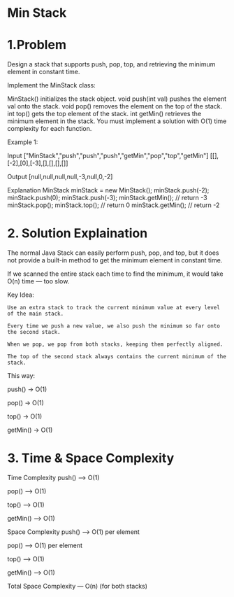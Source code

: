 # Min Stack
# 1.Problem 
Design a stack that supports push, pop, top, and retrieving the minimum element in constant time.

Implement the MinStack class:

MinStack() initializes the stack object.
void push(int val) pushes the element val onto the stack.
void pop() removes the element on the top of the stack.
int top() gets the top element of the stack.
int getMin() retrieves the minimum element in the stack.
You must implement a solution with O(1) time complexity for each function.

 

Example 1:

Input
["MinStack","push","push","push","getMin","pop","top","getMin"]
[[],[-2],[0],[-3],[],[],[],[]]

Output
[null,null,null,null,-3,null,0,-2]

Explanation
MinStack minStack = new MinStack();
minStack.push(-2);
minStack.push(0);
minStack.push(-3);
minStack.getMin(); // return -3
minStack.pop();
minStack.top();    // return 0
minStack.getMin(); // return -2


# 2. Solution Explaination
The normal Java Stack can easily perform push, pop, and top,
but it does not provide a built-in method to get the minimum element in constant time.

If we scanned the entire stack each time to find the minimum, it would take O(n) time — too slow.

Key Idea:

    Use an extra stack to track the current minimum value at every level of the main stack.

    Every time we push a new value, we also push the minimum so far onto the second stack.

    When we pop, we pop from both stacks, keeping them perfectly aligned.

    The top of the second stack always contains the current minimum of the stack.

This way:

push() → O(1)

pop() → O(1)

top() → O(1)

getMin() → O(1)

# 3. Time & Space Complexity

Time Complexity
push()   --> O(1)

pop()    --> O(1)

top()    --> O(1)

getMin() --> O(1)

Space Complexity
push()   --> O(1) per element

pop()    --> O(1) per element

top()    --> O(1) 

getMin() --> O(1)

Total Space Complexity    —    O(n) (for both stacks)
